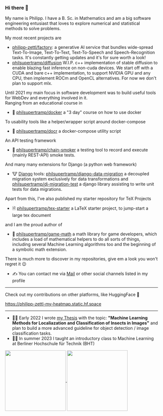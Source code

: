 ### Hi there 👋
My name is Philipp.
I have a B. Sc. in Mathematics and am a big software engineering entusiast that loves to explore numerical and statistical methods to solve problems.

My most recent projects are
- [philipp-zettl/factory](https://github.com/philipp-zettl/factory): a generative AI service that bundles wide-spread Text-To-Image, Text-To-Text, Text-To-Speech and Speech-Recognition tasks. It's constantly getting updates and it's for sure worth a look!
- [philsupertramp/diffusion](https://GitHub.com/philsupertramp/diffusion) W.I.P. c++ implementation of stable diffusion to enable blazing fast inference on non-cuda devices. We start off with a CUDA and bare c++ implementation, to support NVIDIA GPU and any CPU, then implement ROCm and OpenCL alternatives. For now we don't plan to support mlx.

Until 2021 my main focus in software development was to build useful tools for WebDev and everything involved in it.  
Ranging from an educational course in
- 🐋 [philsupertramp/docker](https://github.com/philsupertramp/docker) a "3 day" course on how to use docker

To usability tools like a helper/wrapper script around docker-compose
- 🐋 [philsupertramp/docr](https://github.com/philsupertramp/docr) a docker-compose utility script

An API testing framework
- 🤖 [philsupertramp/chain-smoker](https://github.com/philsupertramp/chain-smoker) a testing tool to record and execute (mainly REST-API) smoke tests.

And many many extensions for Django (a python web framework)
- 🐮 [Django](https://www.djangoproject.com/) tools: [philsupertramp/django-data-migration](https://github.com/philsupertramp/django-data-migration) a decoupled migration system exclusively for data transformations and [philsupertramp/dj-migration-test](https://github.com/philsupertramp/dj-migration-test) a django library assisting to write unit tests for data migrations.

Apart from this, I've also published my starter repository for TeX Projects
- 🗎 [philsupertramp/tex-starter](https://github.com/philsupertramp/tex-starter) a LaTeX starter project, to jump-start a large tex document

and I am the proud author of

- 🔭 [philsupertramp/game-math](https://github.com/philsupertramp/game-math) a math library for game developers, which includes a load of mathematical helpers to do all sorts of things, including several Machine Learning algorithms too and the beginning of a symbolic math extension.
  
  
There is much more to discover in my repositories, give em a look you won't regret it 😉
  
  
- ✍️ You can contact me via [Mail](mailto:philipp@godesteem.de) or other social channels listed in my profile

----
Check out my contributions on other platforms, like HuggingFace 🤗

https://philipp-zettl-my-heatmap.static.hf.space

----

- 👨‍🏫 Early 2022 I wrote [my Thesis](https://github.com/philsupertramp/inet) with the topic: **"Machine Learning Methods for Localiazation and Classification of Insects in Images"** and plan to build a more advanced guideline for object detection / image classification tasks.
- 🧑‍🏫 In summer 2023 I taught an introductory class to Machine Learning at Berliner Hochschule für Technik (BHT)


<a href="https://github.com/philsupertramp">
  <img height=200 align="center" src="https://github-readme-stats.vercel.app/api?username=philsupertramp&show_icons=true&bg_color=00000000" />
</a>
<a href="https://github.com/philsupertramp">
  <img height=200 align="center" src="https://github-readme-stats.vercel.app/api/top-langs?username=philsupertramp&theme=blue-green&layout=compact&hide=html,css,javascript&langs_count=8&card_width=320" />
</a>
